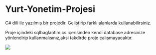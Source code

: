 # Yurt-Yonetim-Projesi

C# dili ile yazılmış bir projedir.
Geliştirip farklı alanlarda kullanabilirsiniz.

Proje içindeki sqlbaglantim.cs içerisinden kendi database adresinize yönlendirip kullanmalısınız,aksi takdirde proje çalışmayacaktır.

<img src="https://i.imgur.com/DtcTGPT.png" >
